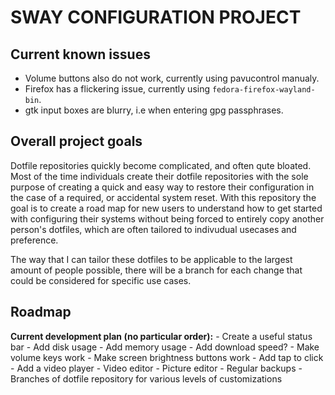 SWAY CONFIGURATION PROJECT
==========================

Current known issues
--------------------
- Volume buttons also do not work, currently using pavucontrol manualy.
- Firefox has a flickering issue, currently using `fedora-firefox-wayland-bin`.
- gtk input boxes are blurry, i.e when entering gpg passphrases.

Overall project goals
---------------------
Dotfile repositories quickly become complicated, and often qute bloated.
Most of the time individuals create their dotfile repositories with the sole
purpose of creating a quick and easy way to restore their configuration in the
case of a required, or accidental system reset. With this repository the goal
is to create a road map for new users to understand how to get started with 
configuring their systems without being forced to entirely copy another person's
dotfiles, which are often tailored to indivudual usecases and preference. 

The way that I can tailor these dotfiles to be applicable to the largest amount
of people possible, there will be a branch for each change that could be considered
for specific use cases.

Roadmap
-------
**Current development plan (no particular order):**
	- Create a useful status bar
		- Add disk usage 
		- Add memory usage
		- Add download speed?
	- Make volume keys work
	- Make screen brightness buttons work
	- Add tap to click
	- Add a video player
	- Video editor
	- Picture editor
	- Regular backups
	- Branches of dotfile repository for various levels of customizations
